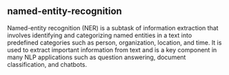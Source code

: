 ## named-entity-recognition
Named-entity recognition (NER) is a subtask of information extraction that involves identifying and categorizing named entities in a text into predefined categories such as person, organization, location, and time. It is used to extract important information from text and is a key component in many NLP applications such as question answering, document classification, and chatbots.


